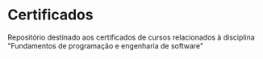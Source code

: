 # Certificados
Repositório destinado aos certificados de cursos relacionados à disciplina "Fundamentos de programação e engenharia de software"
